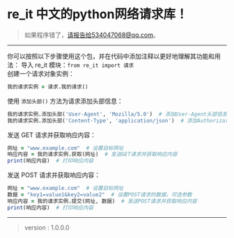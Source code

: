 # re_it  中文的python网络请求库！
>如果程序错了，请报告给534047068@qq.com。
****
你可以按照以下步骤使用这个包，并在代码中添加注释以更好地理解其功能和用法：
导入 re_it 模块：`from re_it import 请求`<br>
创建一个请求对象实例：
```ruby
我的请求实例 = 请求.我的请求()
```
使用 `添加头部()` 方法为请求添加头部信息：
```ruby
我的请求实例.添加头部('User-Agent', 'Mozilla/5.0')  # 添加User-Agent头部信息
我的请求实例.添加头部('Content-Type', 'application/json')  # 添加Authorization头部信息
```
发送 GET 请求并获取响应内容：
```ruby
网址 = "www.example.com"  # 设置目标网址
响应内容 = 我的请求实例.获取(网址)  # 发送GET请求并获取响应内容
print(响应内容)  # 打印响应内容
```
发送 POST 请求并获取响应内容：
```ruby
网址 = "www.example.com"  # 设置目标网址
数据 = "key1=value1&key2=value2"  # 设置POST请求的数据，可选参数
响应内容 = 我的请求实例.提交(网址, 数据)  # 发送POST请求并获取响应内容
print(响应内容)  # 打印响应内容
```
****
> version : 1.0.0.0